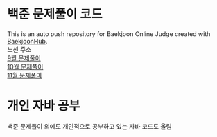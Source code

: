 # 백준 문제풀이 코드 
This is an auto push repository for Baekjoon Online Judge created with [BaekjoonHub](https://github.com/BaekjoonHub/BaekjoonHub).  
노션 주소   
[9월 문제풀이](https://www.notion.so/9-68505b0b3d9a490689d493f19becbc8c?pvs=4)  
[10월 문제풀이](https://www.notion.so/10-1131f507456a80398ab2e0e17548005f?pvs=4)  
[11월 문제풀이](https://www.notion.so/11-1351f507456a80b69d06e00d7ad761ee)
# 개인 자바 공부 
백준 문제풀이 외에도 개인적으로 공부하고 있는 자바 코드도 올림

